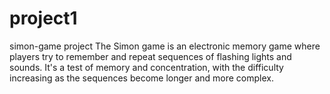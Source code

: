 # project1
simon-game project  The Simon game is an electronic memory game where players try to remember and repeat sequences of flashing lights and sounds. It's a test of memory and concentration, with the difficulty increasing as the sequences become longer and more complex. 
